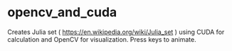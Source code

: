 # opencv_and_cuda

Creates Julia set ( https://en.wikipedia.org/wiki/Julia_set ) using CUDA for calculation and OpenCV for visualization. 
Press keys to animate.
